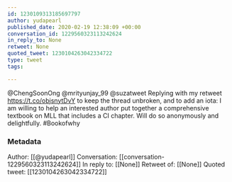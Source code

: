 ```yaml
---
id: 1230109313185697797
author: yudapearl
published_date: 2020-02-19 12:38:09 +00:00
conversation_id: 1229560323113242624
in_reply_to: None
retweet: None
quoted_tweet: 1230104263042334722
type: tweet
tags:

---
```


@ChengSoonOng @mrityunjay_99 @suzatweet Replying with my retweet https://t.co/objsnytDvY
to keep the thread unbroken, and to add an iota: I am willing to help an interested author put together a comprehensive textbook on MLL that includes a CI chapter. Will do so anonymously and delightfully. #Bookofwhy

### Metadata

Author: [[@yudapearl]]
Conversation: [[conversation-1229560323113242624]]
In reply to: [[None]]
Retweet of: [[None]]
Quoted tweet: [[1230104263042334722]]
